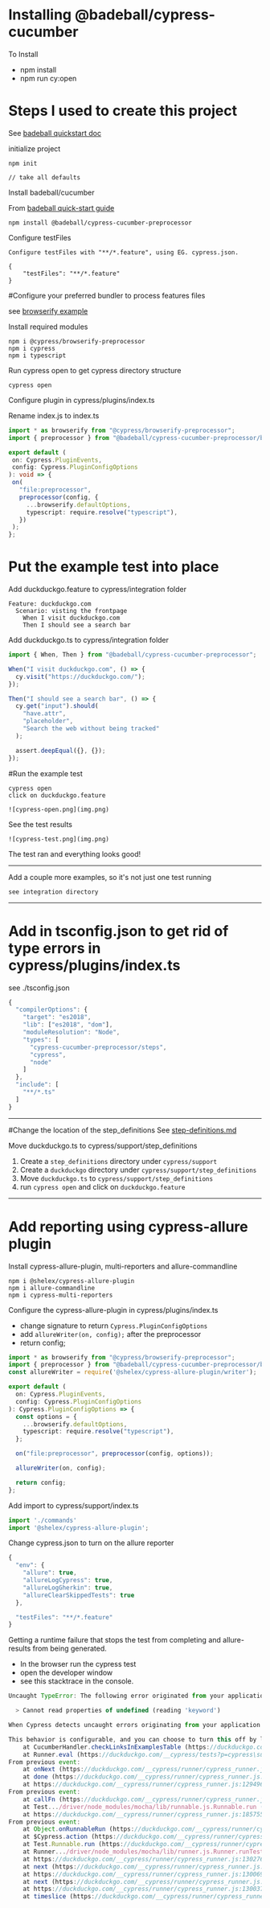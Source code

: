 # Installing @badeball/cypress-cucumber

To Install

- npm install
- npm run cy:open

# Steps I used to create this project

See [badeball quickstart doc](https://github.com/badeball/cypress-cucumber-preprocessor/blob/master/docs/quick-start.md)


initialize project

    npm init 
    
    // take all defaults

Install badeball/cucumber

From [badeball quick-start guide](https://github.com/badeball/cypress-cucumber-preprocessor/blob/master/docs/quick-start.md)

    npm install @badeball/cypress-cucumber-preprocessor

Configure testFiles

    Configure testFiles with "**/*.feature", using EG. cypress.json.

    {
        "testFiles": "**/*.feature"
    }


#Configure your preferred bundler to process features files

see [browserify example](https://github.com/badeball/cypress-cucumber-preprocessor/tree/master/examples/browserify)

Install required modules

    npm i @cypress/browserify-preprocessor
    npm i cypress
    npm i typescript

Run cypress open to get cypress directory structure

    cypress open

Configure plugin in cypress/plugins/index.ts
 
Rename index.js to index.ts

 ```typescript
import * as browserify from "@cypress/browserify-preprocessor";
import { preprocessor } from "@badeball/cypress-cucumber-preprocessor/browserify";

export default (
  on: Cypress.PluginEvents,
  config: Cypress.PluginConfigOptions
): void => {
  on(
    "file:preprocessor",
    preprocessor(config, {
      ...browserify.defaultOptions,
      typescript: require.resolve("typescript"),
    })
  );
};
```

# Put the example test into place

Add duckduckgo.feature to cypress/integration folder
```gherkin
Feature: duckduckgo.com
  Scenario: visting the frontpage
    When I visit duckduckgo.com
    Then I should see a search bar
```
Add duckduckgo.ts to cypress/integration folder
```typescript
import { When, Then } from "@badeball/cypress-cucumber-preprocessor";

When("I visit duckduckgo.com", () => {
  cy.visit("https://duckduckgo.com/");
});

Then("I should see a search bar", () => {
  cy.get("input").should(
    "have.attr",
    "placeholder",
    "Search the web without being tracked"
  );

  assert.deepEqual({}, {});
});
```

#Run the example test

    cypress open
    click on duckduckgo.feature

    ![cypress-open.png](img.png)

See the test results

    ![cypress-test.png](img.png)

The test ran and everything looks good!

---
Add a couple more examples, so it's not just one test running

    see integration directory

---

# Add in tsconfig.json to get rid of type errors in cypress/plugins/index.ts
see ./tsconfig.json

```typescript
{
  "compilerOptions": {
    "target": "es2018",
    "lib": ["es2018", "dom"],
    "moduleResolution": "Node",
    "types": [
      "cypress-cucumber-preprocessor/steps",
      "cypress",
      "node"
    ]
  },
  "include": [
    "**/*.ts"
  ]
}
```
---
#Change the location of the step_definitions
See [step-definitions.md](https://github.com/badeball/cypress-cucumber-preprocessor/blob/master/docs/step-definitions.md)

Move duckduckgo.ts to cypress/support/step_definitions
1. Create a `step_definitions` directory under `cypress/support`
2. Create a `duckduckgo` directory under `cypress/support/step_definitions`
3. Move `duckduckgo.ts` to `cypress/support/step_definitions`
4. run `cypress open` and click on `duckduckgo.feature`

---

# Add reporting using cypress-allure plugin
Install cypress-allure-plugin, multi-reporters and allure-commandline

    npm i @shelex/cypress-allure-plugin
    npm i allure-commandline
    npm i cypress-multi-reporters

Configure the cypress-allure-plugin in cypress/plugins/index.ts
- change signature to return `Cypress.PluginConfigOptions`
- add `allureWriter(on, config);` after the preprocessor
- return config;

```typescript
import * as browserify from "@cypress/browserify-preprocessor";
import { preprocessor } from "@badeball/cypress-cucumber-preprocessor/browserify";
const allureWriter = require('@shelex/cypress-allure-plugin/writer');

export default (
  on: Cypress.PluginEvents,
  config: Cypress.PluginConfigOptions
): Cypress.PluginConfigOptions => {
  const options = {
    ...browserify.defaultOptions,
    typescript: require.resolve("typescript"),
  };

  on("file:preprocessor", preprocessor(config, options));

  allureWriter(on, config);

  return config;
};
```

Add import to cypress/support/index.ts

```typescript
import './commands'
import '@shelex/cypress-allure-plugin';

```

Change cypress.json to turn on the allure reporter

```typescript
{
  "env": {
    "allure": true,
    "allureLogCypress": true,
    "allureLogGherkin": true,
    "allureClearSkippedTests": true
  },

  "testFiles": "**/*.feature"
}
```

Getting a runtime failure that stops the test from completing and allure-results from being generated.
- In the browser run the cypress test
- open the developer window 
- see this stacktrace in the console.

```javascript
Uncaught TypeError: The following error originated from your application code, not from Cypress. It was caused by an unhandled promise rejection.

  > Cannot read properties of undefined (reading 'keyword')

When Cypress detects uncaught errors originating from your application it will automatically fail the current test.

This behavior is configurable, and you can choose to turn this off by listening to the `uncaught:exception` event.
    at CucumberHandler.checkLinksInExamplesTable (https://duckduckgo.com/__cypress/tests?p=cypress\support\index.ts:1862:43)
    at Runner.eval (https://duckduckgo.com/__cypress/tests?p=cypress\support\index.ts:2878:39)
From previous event:
    at onNext (https://duckduckgo.com/__cypress/runner/cypress_runner.js:185685:19)
    at done (https://duckduckgo.com/__cypress/runner/cypress_runner.js:129431:5)
    at https://duckduckgo.com/__cypress/runner/cypress_runner.js:129496:11
From previous event:
    at callFn (https://duckduckgo.com/__cypress/runner/cypress_runner.js:129494:14)
    at Test.../driver/node_modules/mocha/lib/runnable.js.Runnable.run (https://duckduckgo.com/__cypress/runner/cypress_runner.js:129478:7)
    at https://duckduckgo.com/__cypress/runner/cypress_runner.js:185755:30
From previous event:
    at Object.onRunnableRun (https://duckduckgo.com/__cypress/runner/cypress_runner.js:185740:19)
    at $Cypress.action (https://duckduckgo.com/__cypress/runner/cypress_runner.js:174847:28)
    at Test.Runnable.run (https://duckduckgo.com/__cypress/runner/cypress_runner.js:183404:13)
    at Runner.../driver/node_modules/mocha/lib/runner.js.Runner.runTest (https://duckduckgo.com/__cypress/runner/cypress_runner.js:130150:10)
    at https://duckduckgo.com/__cypress/runner/cypress_runner.js:130276:12
    at next (https://duckduckgo.com/__cypress/runner/cypress_runner.js:130059:14)
    at https://duckduckgo.com/__cypress/runner/cypress_runner.js:130069:7
    at next (https://duckduckgo.com/__cypress/runner/cypress_runner.js:129971:14)
    at https://duckduckgo.com/__cypress/runner/cypress_runner.js:130037:5
    at timeslice (https://duckduckgo.com/__cypress/runner/cypress_runner.js:123963:27)
```

